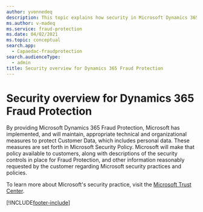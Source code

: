 ```yaml
---
author: yvonnedeq
description: This topic explains how security in Microsoft Dynamics 365 Fraud Protection is implemented.
ms.author: v-madeq
ms.service: fraud-protection
ms.date: 04/02/2021
ms.topic: conceptual
search.app: 
  - Capaedac-fraudprotection
search.audienceType:
  - admin
title: Security overview for Dynamics 365 Fraud Protection
---
```


# Security overview for Dynamics 365 Fraud Protection

By providing Microsoft Dynamics 365 Fraud Protection, Microsoft has implemented, and will maintain, appropriate technical and organizational measures to protect Customer Data, which includes personal data. These measures are set forth in Microsoft Security Policy. Microsoft will make that policy available to customers, along with descriptions of the security controls in place for Fraud Protection, and other information reasonably requested by the customer regarding Microsoft security practices and policies. 

To learn more about Microsoft's security practice, visit the [Microsoft Trust Center](https://www.microsoft.com/en-us/trust-center). 



[!INCLUDE[footer-include](includes/footer-banner.md)]
